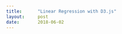 ```yaml
---
title:      "Linear Regression with D3.js"
layout:     post
date:       2018-06-02
---
```


<svg id="canvas"></svg>

<script src="https://unpkg.com/d3@5.4.0/dist/d3.min.js"></script>
<script src="/assets/js/regression1.js"></script>
